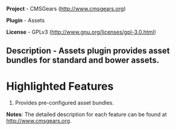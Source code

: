 **Project** - CMSGears (http://www.cmsgears.org)

**Plugin**  - Assets

**License** - GPLv3 (http://www.gnu.org/licenses/gpl-3.0.html)

**Description** - Assets plugin provides asset bundles for standard and bower assets.
---

# Highlighted Features
1. Provides pre-configured asset bundles.

**Notes**: The detailed description for each feature can be found at http://www.cmsgears.org.
